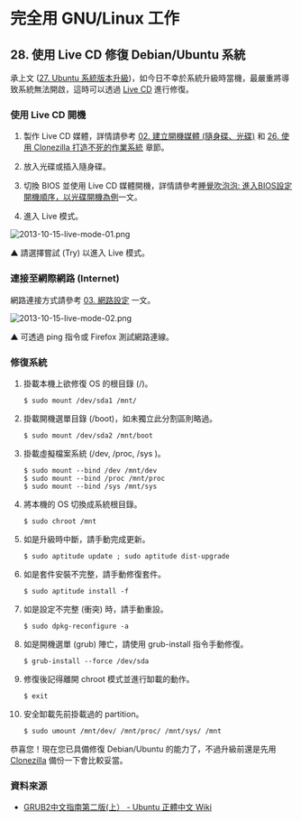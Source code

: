 # 完全用 GNU/Linux 工作

## 28. 使用 Live CD 修復 Debian/Ubuntu 系統

承上文 ([27. Ubuntu 系統版本升級](http://ithelp.ithome.com.tw/question/10137591))，如今日不幸於系統升級時當機，最嚴重將導致系統無法開啟，這時可以透過 [Live CD](http://zh.wikipedia.org/wiki/Live_CD) 進行修復。

### 使用 Live CD 開機

1. 製作 Live CD 媒體，詳情請參考 [02. 建立開機媒體 (隨身碟、光碟)](http://ithelp.ithome.com.tw/question/10127775) 和 [26. 使用 Clonezilla 打造不死的作業系統](http://ithelp.ithome.com.tw/question/10137273) 章節。

2. 放入光碟或插入隨身碟。

3. 切換 BIOS 並使用 Live CD 媒體開機，詳情請參考[睡覺吹泡泡: 進入BIOS設定開機順序，以光碟開機為例](http://www.pptrar.tw/2011/01/bios.html)一文。

4. 進入 Live 模式。

![2013-10-15-live-mode-01.png](https://lh3.googleusercontent.com/-uKKnZNFc2gs/Ul1nQQQk8hI/AAAAAAAAV_I/nT6xc9OPtlg/s1600/2013-10-15-live-mode-01.png)

 ▲ 請選擇嘗試 (Try) 以進入 Live 模式。

### 連接至網際網路 (Internet)

網路連接方式請參考 [03. 網路設定](http://ithelp.ithome.com.tw/question/10128081) 一文。

![2013-10-15-live-mode-02.png](https://lh4.googleusercontent.com/-ReIR5Vvn99I/Ul1qJKR-iLI/AAAAAAAAV_g/6z-JogD1Vq0/s800/2013-10-15-live-mode-02.png)

▲ 可透過 ping 指令或 Firefox 測試網路連線。

### 修復系統

1. 掛載本機上欲修復 OS 的根目錄 (/)。

	   $ sudo mount /dev/sda1 /mnt/

2. 掛載開機選單目錄 (/boot)，如未獨立此分割區則略過。

	   $ sudo mount /dev/sda2 /mnt/boot

3. 掛載虛擬檔案系統 (/dev, /proc, /sys )。

	   $ sudo mount --bind /dev /mnt/dev
       $ sudo mount --bind /proc /mnt/proc
	   $ sudo mount --bind /sys /mnt/sys

4. 將本機的 OS 切換成系統根目錄。
	
	   $ sudo chroot /mnt

5. 如是升級時中斷，請手動完成更新。

	   $ sudo aptitude update ; sudo aptitude dist-upgrade 

6. 如是套件安裝不完整，請手動修復套件。

	   $ sudo aptitude install -f

7. 如是設定不完整 (衝突) 時，請手動重設。

	   $ sudo dpkg-reconfigure -a

8. 如是開機選單 (grub) 陣亡，請使用 grub-install 指令手動修復。

	   $ grub-install --force /dev/sda

9. 修復後記得離開 chroot 模式並進行缷載的動作。

	   $ exit

10. 安全缷載先前掛載過的 partition。

        $ sudo umount /mnt/dev/ /mnt/proc/ /mnt/sys/ /mnt 

恭喜您！現在您已具備修復 Debian/Ubuntu 的能力了，不過升級前還是先用 [Clonezilla](http://ithelp.ithome.com.tw/question/10137273) 備份一下會比較妥當。

### 資料來源

- [GRUB2中文指南第二版(上） - Ubuntu 正體中文 Wiki](http://wiki.ubuntu-tw.org/index.php?title=GRUB2%E4%B8%AD%E6%96%87%E6%8C%87%E5%8D%97%E7%AC%AC%E4%BA%8C%E7%89%88%28%E4%B8%8A%EF%BC%89)


